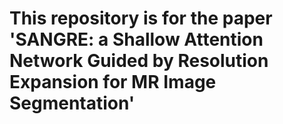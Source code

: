 # This repository is for the paper 'SANGRE: a Shallow Attention Network Guided by Resolution Expansion for MR Image Segmentation'

